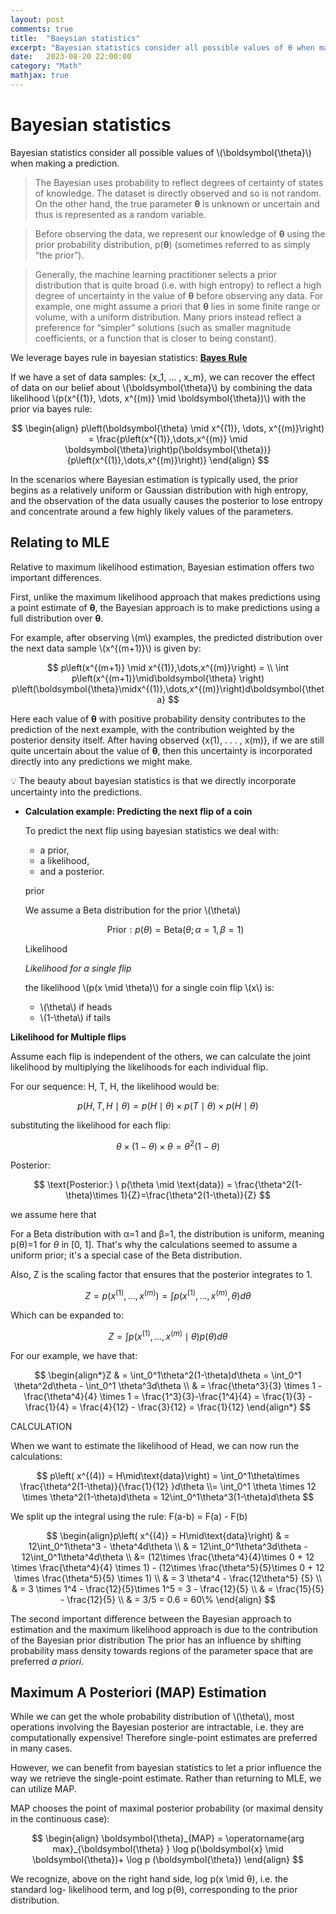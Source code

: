 ```yaml
---
layout: post
comments: true
title:  "Baeysian statistics"
excerpt: "Bayesian statistics consider all possible values of θ when making a prediction."
date:   2023-08-20 22:00:00
category: "Math"
mathjax: true
---
```


# Bayesian statistics

Bayesian statistics consider all possible values of \\(\boldsymbol{\theta}\\) when making a prediction.

> The Bayesian uses probability to reflect degrees of certainty of states of knowledge. The dataset is directly observed and so is not random. On the other hand, the true parameter **θ** is unknown or uncertain and thus is represented as a random variable.

> Before observing the data, we represent our knowledge of **θ** using the prior probability distribution, p(**θ**) (sometimes referred to as simply “the prior”).

> Generally, the machine learning practitioner selects a prior distribution that is quite broad (i.e. with high entropy) to reflect a high degree of uncertainty in the value of **θ** before observing any data. For example, one might assume a priori that **θ** lies in some finite range or volume, with a uniform distribution. Many priors instead reflect a preference for “simpler” solutions (such as smaller magnitude coefficients, or a function that is closer to being constant).

We leverage bayes rule in bayesian statistics: [**Bayes Rule**](https://ernst-hub.github.io/math/2023/08/20/bayes_rule/)

If we have a set of data samples: {x_1, … , x_m}, we can recover the effect of data on our belief about \\(\boldsymbol{\theta}\\) by combining the data likelihood \\(p(x^{(1)}, \dots,  x^{(m)} \mid \boldsymbol{\theta})\\) with the prior via bayes rule:

$$
\begin{align}
p\left(\boldsymbol{\theta} \mid x^{(1)}, \dots, x^{(m)}\right) = \frac{p\left(x^{(1)},\dots,x^{(m)} \mid \boldsymbol{\theta}\right)p(\boldsymbol{\theta})}{p\left(x^{(1)},\dots,x^{(m)}\right)}
\end{align}
$$

In the scenarios where Bayesian estimation is typically used, the prior begins as a relatively uniform or Gaussian distribution with high entropy, and the observation of the data usually causes the posterior to lose entropy and concentrate around a few highly likely values of the parameters.

## Relating to MLE

Relative to maximum likelihood estimation, Bayesian estimation offers two important differences. 

First, unlike the maximum likelihood approach that makes predictions using a point estimate of **θ**, the Bayesian approach is to make predictions using a full distribution over **θ**.

For example, after observing \\(m\\) examples, the predicted distribution over the next data sample \\(x^{(m+1)}\\) is given by:

$$
p\left(x^{(m+1)} \mid x^{(1)},\dots,x^{(m)}\right) = \\  \int p\left(x^{(m+1)}\mid\boldsymbol{\theta} \right) p\left(\boldsymbol{\theta}\midx^{(1)},\dots,x^{(m)}\right)d\boldsymbol{\theta}
$$

Here each value of **θ** with positive probability density contributes to the prediction of the next example, with the contribution weighted by the posterior density itself. After having observed {x(1), . . . , x(m)}, if we are still quite uncertain about the value of **θ**, then this uncertainty is incorporated directly into any predictions we might make.


💡 The beauty about bayesian statistics is that we directly incorporate uncertainty into the predictions.



- **Calculation example: Predicting the next flip of a coin**

	To predict the next flip using bayesian statistics we deal with: 

	- a prior,
	- a likelihood,
	- and a posterior.

	prior

	We assume a Beta distribution for the prior \\(\theta\\)

	$$
	\text{Prior}: p(\theta) = \text{Beta}(\theta;\alpha=1, \beta=1)
	$$

	Likelihood

	*Likelihood for a single flip*

	the likelihood \\(p(x \mid \theta)\\) for a single coin flip \\(x\\) is:

	- \\(\theta\\) if heads
	- \\(1-\theta\\) if tails

**Likelihood for Multiple flips**

Assume each flip is independent of the others, we can calculate the joint likelihood by multiplying the likelihoods for each individual flip.

For our sequence: H, T, H, the likelihood would be:

$$
p(H,T,H\mid\theta) = p(H\mid\theta)\times p(T\mid\theta)\times p(H\mid\theta)
$$

substituting the likelihood for each flip:

$$
\theta \times (1 - \theta) \times \theta = \theta^2 (1-\theta)
$$

Posterior:

$$
\text{Posterior:} \ p(\theta \mid \text{data}) =  \frac{\theta^2(1-\theta)\times 1}{Z}=\frac{\theta^2(1-\theta)}{Z}
$$

we assume here that 

For a Beta distribution with α=1 and β=1, the distribution is uniform, meaning p(θ)=1 for *θ* in [0, 1]. That's why the calculations seemed to assume a uniform prior; it's a special case of the Beta distribution.

Also, Z is the scaling factor that ensures that the posterior integrates to 1.

$$
Z = p\left(x^{(1)}, \dots, x^{(m)}\right) = \int p\left(x^{(1)},\dots,x^{(m)},\theta\right)d\theta
$$

Which can be expanded to:

$$
Z = \int p\left(x^{(1)},\dots,x^{(m)}\mid\theta\right)p(\theta)d\theta
$$

For our example, we have that:

$$
\begin{align*}Z & = \int_0^1\theta^2(1-\theta)d\theta = \int_0^1 \theta^2d\theta - \int_0^1 \theta^3d\theta \\ & = \frac{\theta^3}{3} \times 1 - \frac{\theta^4}{4} \times 1  = \frac{1^3}{3}-\frac{1^4}{4} = \frac{1}{3} - \frac{1}{4} = \frac{4}{12} - \frac{3}{12} = \frac{1}{12} \end{align*}
$$

CALCULATION

When we want to estimate the likelihood of Head, we can now run the calculations:

$$
p\left( x^{(4)} = H\mid\text{data}\right) = \int_0^1\theta\times \frac{\theta^2(1-\theta)}{\frac{1}{12} }d\theta \\= \int_0^1 \theta \times 12 \times \theta^2(1-\theta)d\theta = 12\int_0^1\theta^3(1-\theta)d\theta
$$

We split up the integral using the rule: F(a-b) = F(a) - F(b)

$$
\begin{align}p\left( x^{(4)} = H\mid\text{data}\right) & =  12\int_0^1\theta^3 - \theta^4d\theta \\ & = 12\int_0^1\theta^3d\theta - 12\int_0^1\theta^4d\theta \\ &= (12\times \frac{\theta^4}{4}\times 0 + 12 \times \frac{\theta^4}{4} \times 1) - (12\times \frac{\theta^5}{5}\times 0 + 12 \times \frac{\theta^5}{5} \times 1) \\ 
& = 3 \theta^4 - \frac{12\theta^5} {5} \\ 
& = 3 \times 1^4 - \frac{12}{5}\times 1^5 = 3 - \frac{12}{5} \\  
& = \frac{15}{5} - \frac{12}{5} \\ 
& = 3/5 = 0.6 = 60\%
\end{align}
$$

The second important difference between the Bayesian approach to estimation and the maximum likelihood approach is due to the contribution of the Bayesian prior distribution The prior has an influence by shifting probability mass density towards regions of the parameter space that are preferred *a priori*.

## Maximum A **Posteriori** (MAP) Estimation

While we can get the whole probability distribution of \\(\theta\\), most operations involving the Bayesian posterior are intractable, i.e. they are computationally expensive! Therefore single-point estimates are preferred in many cases. 

However, we can benefit from bayesian statistics to let a prior influence the way we retrieve the single-point estimate. Rather than returning to MLE, we can utilize MAP. 

MAP chooses the point of maximal posterior probability (or maximal density in the continuous case):

$$
\begin{align}
\boldsymbol{\theta}_{MAP} = \operatorname{arg max}_{\boldsymbol{\theta} } \log p(\boldsymbol{x} \mid \boldsymbol{\theta})+ \log p (\boldsymbol{\theta})
\end{align}
$$

We recognize, above on the right hand side, log p(x \mid θ), i.e. the standard log- likelihood term, and log p(θ), corresponding to the prior distribution.